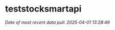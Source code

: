 
<!-- README.md is generated from README.Rmd. Please edit that file -->

# teststocksmartapi

*Date of most recent data pull: 2025-04-01 13:28:49*
